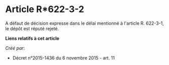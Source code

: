 # Article R*622-3-2

A défaut de décision expresse dans le délai mentionné à l'article R. 622-3-1, le dépôt est réputé rejeté.

**Liens relatifs à cet article**

_Créé par_:

  - Décret n°2015-1436 du 6 novembre 2015 - art. 11
